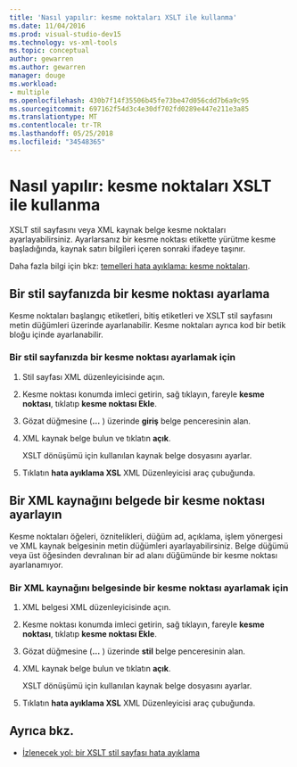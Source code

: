 ```yaml
---
title: 'Nasıl yapılır: kesme noktaları XSLT ile kullanma'
ms.date: 11/04/2016
ms.prod: visual-studio-dev15
ms.technology: vs-xml-tools
ms.topic: conceptual
author: gewarren
ms.author: gewarren
manager: douge
ms.workload:
- multiple
ms.openlocfilehash: 430b7f14f35506b45fe73be47d056cdd7b6a9c95
ms.sourcegitcommit: 697162f54d3c4e30df702fd0289e447e211e3a85
ms.translationtype: MT
ms.contentlocale: tr-TR
ms.lasthandoff: 05/25/2018
ms.locfileid: "34548365"
---
```

# <a name="how-to-use-breakpoints-with-xslt"></a>Nasıl yapılır: kesme noktaları XSLT ile kullanma

XSLT stil sayfasını veya XML kaynak belge kesme noktaları ayarlayabilirsiniz. Ayarlarsanız bir kesme noktası etikette yürütme kesme başladığında, kaynak satırı bilgileri içeren sonraki ifadeye taşınır.

Daha fazla bilgi için bkz: [temelleri hata ayıklama: kesme noktaları](../debugger/using-breakpoints.md).

## <a name="set-a-breakpoint-in-a-style-sheet"></a>Bir stil sayfanızda bir kesme noktası ayarlama

Kesme noktaları başlangıç etiketleri, bitiş etiketleri ve XSLT stil sayfasını metin düğümleri üzerinde ayarlanabilir. Kesme noktaları ayrıca kod bir betik bloğu içinde ayarlanabilir.

### <a name="to-set-a-breakpoint-in-a-style-sheet"></a>Bir stil sayfanızda bir kesme noktası ayarlamak için

1.  Stil sayfası XML düzenleyicisinde açın.

2.  Kesme noktası konumda imleci getirin, sağ tıklayın, fareyle **kesme noktası**, tıklatıp **kesme noktası Ekle**.

3.  Gözat düğmesine (**...** ) üzerinde **giriş** belge penceresinin alan.

4.  XML kaynak belge bulun ve tıklatın **açık**.

     XSLT dönüşümü için kullanılan kaynak belge dosyasını ayarlar.

5.  Tıklatın **hata ayıklama XSL** XML Düzenleyicisi araç çubuğunda.

## <a name="set-a-breakpoint-in-an-xml-source-document"></a>Bir XML kaynağını belgede bir kesme noktası ayarlayın

Kesme noktaları öğeleri, öznitelikleri, düğüm ad, açıklama, işlem yönergesi ve XML kaynak belgesinin metin düğümleri ayarlayabilirsiniz. Belge düğümü veya üst öğesinden devralınan bir ad alanı düğümünde bir kesme noktası ayarlanamıyor.

### <a name="to-set-a-breakpoint-in-an-xml-source-document"></a>Bir XML kaynağını belgesinde bir kesme noktası ayarlamak için

1.  XML belgesi XML düzenleyicisinde açın.

2.  Kesme noktası konumda imleci getirin, sağ tıklayın, fareyle **kesme noktası**, tıklatıp **kesme noktası Ekle**.

3.  Gözat düğmesine (**...** ) üzerinde **stil** belge penceresinin alan.

4.  XML kaynak belge bulun ve tıklatın **açık**.

     XSLT dönüşümü için kullanılan kaynak belge dosyasını ayarlar.

5.  Tıklatın **hata ayıklama XSL** XML Düzenleyicisi araç çubuğunda.

## <a name="see-also"></a>Ayrıca bkz.

- [İzlenecek yol: bir XSLT stil sayfası hata ayıklama](../xml-tools/walkthrough-debug-an-xslt-style-sheet.md)